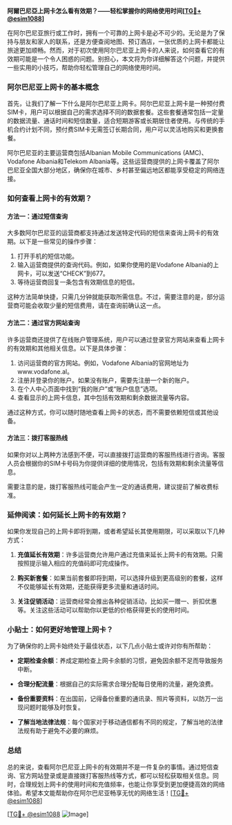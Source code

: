 **阿爾巴尼亞上网卡怎么看有效期？——轻松掌握你的网络使用时间[[TG💪+ @esim1088](https://t.me/s/esim1088)]**

在阿尔巴尼亚旅行或工作时，拥有一个可靠的上网卡是必不可少的。无论是为了保持与朋友和家人的联系，还是方便查阅地图、预订酒店，一张优质的上网卡都能让旅途更加顺畅。然而，对于初次使用阿尔巴尼亚上网卡的人来说，如何查看它的有效期可能是一个令人困惑的问题。别担心，本文将为你详细解答这个问题，并提供一些实用的小技巧，帮助你轻松管理自己的网络使用时间。

### 阿尔巴尼亚上网卡的基本概念

首先，让我们了解一下什么是阿尔巴尼亚上网卡。阿尔巴尼亚上网卡是一种预付费SIM卡，用户可以根据自己的需求选择不同的数据套餐。这些套餐通常包括一定量的数据流量、通话时间和短信数量，适合短期游客或长期居住者使用。与传统的手机合约计划不同，预付费SIM卡无需签订长期合同，用户可以灵活地购买和更换套餐。

阿尔巴尼亚的主要运营商包括Albanian Mobile Communications (AMC)、Vodafone Albania和Telekom Albania等。这些运营商提供的上网卡覆盖了阿尔巴尼亚全国大部分地区，确保你在城市、乡村甚至偏远地区都能享受稳定的网络连接。

### 如何查看上网卡的有效期？

#### 方法一：通过短信查询

大多数阿尔巴尼亚的运营商都支持通过发送特定代码的短信来查询上网卡的有效期。以下是一些常见的操作步骤：

1. 打开手机的短信功能。
2. 输入运营商提供的查询代码。例如，如果你使用的是Vodafone Albania的上网卡，可以发送“CHECK”到677。
3. 等待运营商回复一条包含有效期信息的短信。

这种方法简单快捷，只需几分钟就能获取所需信息。不过，需要注意的是，部分运营商可能会收取少量的短信费用，请在查询前确认这一点。

#### 方法二：通过官方网站查询

许多运营商还提供了在线账户管理系统，用户可以通过登录官方网站来查看上网卡的有效期和其他相关信息。以下是具体步骤：

1. 访问运营商的官方网站。例如，Vodafone Albania的官网地址为www.vodafone.al。
2. 注册并登录你的账户。如果没有账户，需要先注册一个新的账户。
3. 在个人中心页面中找到“我的账户”或“账户信息”选项。
4. 查看显示的上网卡信息，其中包括有效期和剩余数据流量等内容。

通过这种方式，你可以随时随地查看上网卡的状态，而不需要依赖短信或其他设备。

#### 方法三：拨打客服热线

如果你对以上两种方法感到不便，可以直接拨打运营商的客服热线进行咨询。客服人员会根据你的SIM卡号码为你提供详细的使用情况，包括有效期和剩余流量等信息。

需要注意的是，拨打客服热线可能会产生一定的通话费用，建议提前了解收费标准。

### 延伸阅读：如何延长上网卡的有效期？

如果你发现自己的上网卡即将到期，或者希望延长其使用期限，可以采取以下几种方式：

1. **充值延长有效期**：许多运营商允许用户通过充值来延长上网卡的有效期。只需按照提示输入相应的充值码即可完成操作。
   
2. **购买新套餐**：如果当前套餐即将到期，可以选择升级到更高级别的套餐，这样不仅能够延长有效期，还能获得更多流量和通话时间。

3. **关注促销活动**：运营商经常会推出各种促销活动，比如买一赠一、折扣优惠等。关注这些活动可以帮助你以更低的价格获得更长的使用时间。

### 小贴士：如何更好地管理上网卡？

为了确保你的上网卡始终处于最佳状态，以下几点小贴士或许对你有所帮助：

- **定期检查余额**：养成定期检查上网卡余额的习惯，避免因余额不足而导致服务中断。
  
- **合理分配流量**：根据自己的实际需求合理分配每日使用的流量，避免浪费。

- **备份重要资料**：在出国前，记得备份重要的通讯录、照片等资料，以防万一出现问题时能够及时恢复。

- **了解当地法律法规**：每个国家对于移动通信都有不同的规定，了解当地的法律法规有助于避免不必要的麻烦。

### 总结

总的来说，查看阿尔巴尼亚上网卡的有效期并不是一件复杂的事情。通过短信查询、官方网站登录或是直接拨打客服热线等方式，都可以轻松获取相关信息。同时，合理规划上网卡的使用时间和充值频率，也能让你享受到更加便捷高效的网络体验。希望本文能帮助你在阿尔巴尼亚畅享无忧的网络生活！[[TG💪+ @esim1088](https://t.me/s/esim1088)]

[[TG💪+ @esim1088](https://t.me/s/esim1088) ![Image](https://i.postimg.cc/4NQfJmqS/Snipaste-2025-05-13-00-14-12.png)]